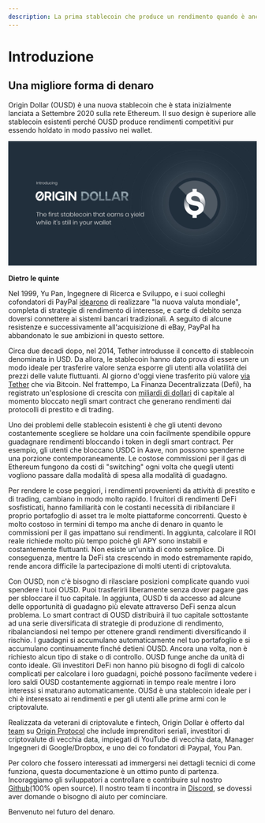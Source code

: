 ```yaml
---
description: La prima stablecoin che produce un rendimento quando è ancora nel tuo wallet
---
```


# Introduzione

## **Una migliore forma di denaro**

Origin Dollar \(OUSD\) è una nuova stablecoin che è stata inizialmente lanciata a Settembre 2020 sulla rete Ethereum. Il suo design è superiore alle stablecoin esistenti perché OUSD produce rendimenti competitivi pur essendo holdato in modo passivo nei wallet.

![](.gitbook/assets/origin-dollar-summary.jpeg)

**Dietro le quinte**

Nel 1999, Yu Pan, Ingegnere di Ricerca e Sviluppo, e i suoi colleghi cofondatori di PayPal [ idearono](https://www.cnbc.com/2017/08/14/david-sacks-cryptocurrency-interview.html) di realizzare "la nuova valuta mondiale", completa di strategie di rendimento di interesse, e carte di debito senza doversi connettere ai sistemi bancari tradizionali. A seguito di alcune resistenze e successivamente all'acquisizione di eBay, PayPal ha abbandonato le sue ambizioni in questo settore.

Circa due decadi dopo, nel 2014, Tether introdusse il concetto di stablecoin denominata in USD. Da allora, le stablecoin hanno dato prova di essere un modo ideale per trasferire valore senza esporre gli utenti alla volatilità dei prezzi delle valute fluttuanti. Al giorno d'oggi viene trasferito più valore [via Tether](https://www.bloomberg.com/news/articles/2019-10-01/tether-not-bitcoin-likely-the-world-s-most-used-cryptocurrency) che via Bitcoin. Nel frattempo, La Finanza Decentralizzata \(Defi\), ha registrato un'esplosione di crescita con [miliardi di dollari](https://defipulse.com/) di capitale al momento bloccato negli smart contract che generano rendimenti dai protocolli di prestito e di trading.

Uno dei problemi delle stablecoin esistenti è che gli utenti devono costantemente scegliere se holdare una coin facilmente spendibile oppure guadagnare rendimenti bloccando i token in degli smart contract. Per esempio, gli utenti che bloccano USDC in Aave, non possono spenderne una porzione contemporaneamente. Le costose commissioni per il gas di Ethereum fungono da costi di "switching" ogni volta che quegli utenti vogliono passare dalla modalità di spesa alla modalità di guadagno.

Per rendere le cose peggiori, i rendimenti provenienti da attività di prestito e di trading, cambiano in modo molto rapido. I fruitori di rendimenti DeFi sosfisticati, hanno familiarità con le costanti necessità di ribilanciare il proprio portafoglio di asset tra le molte piattaforme concorrenti. Questo è molto costoso in termini di tempo ma anche di denaro in quanto le commissioni per il gas impattano sui rendimenti. In aggiunta, calcolare il ROI reale richiede molto più tempo poiché gli APY sono instabili e costantemente fluttuanti. Non esiste un'unità di conto semplice. Di conseguenza, mentre la DeFi sta crescendo in modo estremamente rapido, rende ancora difficile la partecipazione di molti utenti di criptovaluta.

Con OUSD, non c'è bisogno di rilasciare posizioni complicate quando vuoi spendere i tuoi OUSD. Puoi trasferirli liberamente senza dover pagare gas per sbloccare il tuo capitale. In aggiunta, OUSD ti da accesso ad alcune delle opportunità di guadagno più elevate attraverso DeFi senza alcun problema. Lo smart contract di OUSD distribuirà il tuo capitale sottostante ad una serie diversificata di strategie di produzione di rendimento, ribalanciandosi nel tempo per ottenere grandi rendimenti diversificando il rischio. I guadagni si accumulano automaticamente nel tuo portafoglio e si accumulano continuamente finché detieni OUSD. Ancora una volta, non è richiesto alcun tipo di stake o di controllo. OUSD funge anche da unità di conto ideale. Gli investitori DeFi non hanno più bisogno di fogli di calcolo complicati per calcolare i loro guadagni, poiché possono facilmente vedere i loro saldi OUSD costantemente aggiornati in tempo reale mentre i loro interessi si maturano automaticamente. OUSd è una stablecoin ideale per i chi è interessato ai rendimenti e per gli utenti alle prime armi con le criptovalute.

Realizzata da veterani di criptovalute e fintech, Origin Dollar è offerto dal [team](https://www.originprotocol.com/team) su [Origin Protocol](https://www.originprotocol.com) che include imprenditori seriali, investitori di criptovalute di vecchia data, impiegati di YouTube di vecchia data, Manager Ingegneri di Google/Dropbox, e uno dei co fondatori di Paypal, You Pan.

Per coloro che fossero interessati ad immergersi nei dettagli tecnici di come funziona, questa documentazione è un ottimo punto di partenza. Incoraggiamo gli sviluppatori a controllare e contribuire sul nostro [Github](http://www.github.com/OriginProtocol)\(100% open source\). Il nostro team ti incontra in [Discord](https://www.originprotocol.com/discord), se dovessi aver domande o bisogno di aiuto per cominciare.

Benvenuto nel futuro del denaro.


